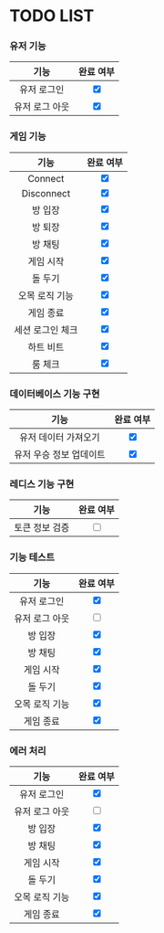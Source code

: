 # TODO LIST

### 유저 기능
|    **기능**    |          **완료 여부**          |
| :------------: | :-----------------------------: |
|  유저 로그인   | <input type="checkbox" checked> |
| 유저 로그 아웃 | <input type="checkbox" checked> |

### 게임 기능
|     **기능**     |          **완료 여부**          |
| :--------------: | :-----------------------------: |
|     Connect      | <input type="checkbox" checked> |
|    Disconnect    | <input type="checkbox" checked> |
|     방 입장      | <input type="checkbox" checked> |
|     방 퇴장      | <input type="checkbox" checked> |
|     방 채팅      | <input type="checkbox" checked> |
|    게임 시작     | <input type="checkbox" checked> |
|     돌 두기      | <input type="checkbox" checked> |
|  오목 로직 기능  | <input type="checkbox" checked> |
|    게임 종료     | <input type="checkbox" checked> |
| 세션 로그인 체크 | <input type="checkbox" checked> |
|    하트 비트     | <input type="checkbox" checked> |
|     룸 체크      | <input type="checkbox" checked> |

### 데이터베이스 기능 구현
|        **기능**         |          **완료 여부**          |
| :---------------------: | :-----------------------------: |
|  유저 데이터 가져오기   | <input type="checkbox" checked> |
| 유저 우승 정보 업데이트 | <input type="checkbox" checked> |

### 레디스 기능 구현
|    **기능**    |      **완료 여부**       |
| :------------: | :----------------------: |
| 토큰 정보 검증 | <input type="checkbox" > |

### 기능 테스트 
|    **기능**    |          **완료 여부**          |
| :------------: | :-----------------------------: |
|  유저 로그인   | <input type="checkbox" checked> |
| 유저 로그 아웃 |    <input type="checkbox" >     |
|    방 입장     | <input type="checkbox" checked> |
|    방 채팅     | <input type="checkbox" checked> |
|   게임 시작    | <input type="checkbox" checked> |
|    돌 두기     | <input type="checkbox" checked> |
| 오목 로직 기능 | <input type="checkbox" checked> |
|   게임 종료    | <input type="checkbox" checked> |

### 에러 처리
|    **기능**    |          **완료 여부**          |
| :------------: | :-----------------------------: |
|  유저 로그인   | <input type="checkbox" checked> |
| 유저 로그 아웃 |     <input type="checkbox">     |
|    방 입장     | <input type="checkbox" checked> |
|    방 채팅     | <input type="checkbox" checked> |
|   게임 시작    | <input type="checkbox" checked> |
|    돌 두기     | <input type="checkbox" checked> |
| 오목 로직 기능 | <input type="checkbox" checked> |
|   게임 종료    | <input type="checkbox" checked> |


<!-- ### 진행 사항 -->
